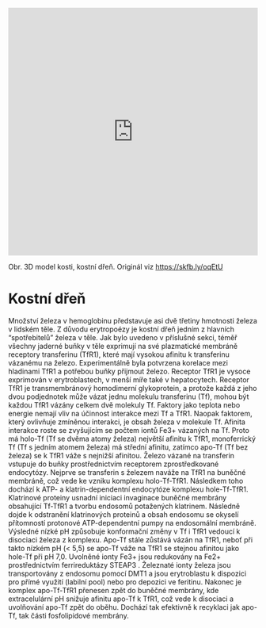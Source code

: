 <div class="w3-row">
<div class="w3-half w3-center">

<br/>
<br/>
<br/>
<br/>

<div class="sketchfab-embed-wrapper" style="width:100%; height:500px"> <iframe title="Internal Bone Structure" style="width:100%;height:100%" frameborder="0" allowfullscreen mozallowfullscreen="true" webkitallowfullscreen="true" allow="autoplay; fullscreen; xr-spatial-tracking" xr-spatial-tracking execution-while-out-of-viewport execution-while-not-rendered web-share src="https://sketchfab.com/models/a3e37470cb91407caf00f668db2177bb/embed?autostart=1"> </iframe> </div>

Obr. 3D model kosti, kostní dřeň. Originál viz https://skfb.ly/oqEtU



</div>
<div class="w3-half w3-justify w3-padding">

# Kostní dřeň

Množství železa v hemoglobinu představuje asi dvě třetiny hmotnosti železa v lidském těle. Z důvodu erytropoézy je kostní dřeň jedním z hlavních “spotřebitelů” železa v těle. Jak bylo uvedeno v příslušné sekci, téměř všechny jaderné buňky v těle exprimují na své plazmatické membráně receptory transferinu (TfR1), které mají vysokou afinitu k transferinu vázanému na železo. Experimentálně byla potvrzena korelace mezi hladinami TfR1 a potřebou buňky přijmout železo. Receptor TfR1 je vysoce exprimován v erytroblastech, v menší míře také v hepatocytech. Receptor TfR1 je transmembránový homodimerní glykoprotein, a protože každá z jeho dvou podjednotek může vázat jednu molekulu transferinu (Tf), mohou být každou TfR1 vázány celkem dvě molekuly Tf. Faktory jako teplota nebo energie nemají vliv na účinnost interakce mezi Tf a TfR1. Naopak faktorem, který ovlivňuje zmíněnou interakci, je obsah železa v molekule Tf. Afinita interakce roste se zvyšujícím se počtem iontů Fe3+ vázaných na Tf. Proto má holo-Tf (Tf se dvěma atomy železa) největší afinitu k TfR1, monoferrický Tf (Tf s jedním atomem železa) má střední afinitu, zatímco apo-Tf (Tf bez železa) se k TfR1 váže s nejnižší afinitou. Železo vázané na transferin vstupuje do buňky prostřednictvím receptorem zprostředkované endocytózy. Nejprve se transferin s železem naváže na TfR1 na buněčné membráně, což vede ke vzniku komplexu holo-Tf-TfR1. Následkem toho dochází k ATP- a klatrin-dependentní endocytóze komplexu hole-Tf-TfR1. Klatrinové proteiny usnadní iniciaci invaginace buněčné membrány obsahující Tf-TfR1 a tvorbu endosomů potažených klatrinem. Následně dojde k odstranění klatrinových proteinů a obsah endosomu se okyselí přítomností protonové  ATP-dependentní pumpy na endosomální membráně. Výsledné nízké pH způsobuje konformační změny v Tf i TfR1 vedoucí k disociaci železa z komplexu. Apo-Tf stále zůstává vázán na TfR1, neboť při takto nízkém pH (< 5,5) se apo-Tf váže na TfR1 se stejnou afinitou jako hole-Tf při pH 7,0. Uvolněné ionty Fe3+ jsou redukovány na Fe2+ prostřednictvím ferrireduktázy STEAP3 . Železnaté ionty železa jsou transportovány z endosomu pomocí DMT1 a jsou erytroblastu k dispozici pro přímé využití (labilní pool) nebo pro depozici ve feritinu. Nakonec je komplex apo-Tf-TfR1 přenesen zpět do buněčné membrány, kde extracelulární pH snižuje afinitu apo-Tf k TfR1, což vede k disociaci a uvolňování apo-Tf zpět do oběhu. Dochází tak efektivně k recyklaci jak apo-Tf, tak části fosfolipidové membrány.

</div>
</div>